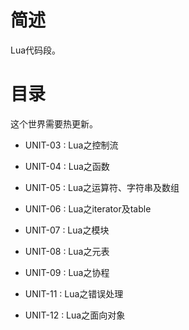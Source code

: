# 简述

Lua代码段。

# 目录

这个世界需要热更新。

+ UNIT-03 : Lua之控制流

+ UNIT-04 : Lua之函数

+ UNIT-05 : Lua之运算符、字符串及数组

+ UNIT-06 : Lua之iterator及table

+ UNIT-07 : Lua之模块

+ UNIT-08 : Lua之元表

+ UNIT-09 : Lua之协程

+ UNIT-11 : Lua之错误处理

+ UNIT-12 : Lua之面向对象
